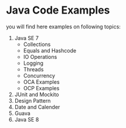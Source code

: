 Java Code Examples
==================

you will find here examples on following topics:  
1. Java SE 7
    - Collections
    - Equals and Hashcode
    - IO Operations
    - Logging
    - Threads
    - Concurrency
    - OCA Examples
    - OCP Examples
2. JUnit and Mockito
3. Design Pattern
4. Date and Calender
5. Guava
6. Java SE 8